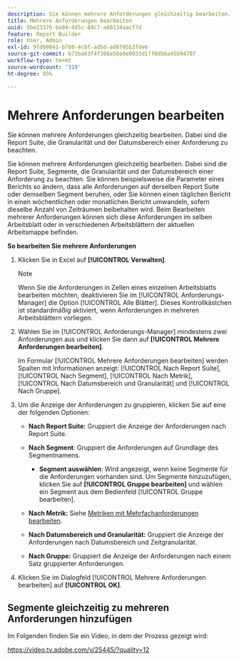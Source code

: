 ```yaml
---
description: Sie können mehrere Anforderungen gleichzeitig bearbeiten. Dabei sind die Report Suite, die Granularität und der Datumsbereich einer Anforderung zu beachten.
title: Mehrere Anforderungen bearbeiten
uuid: 5be23376-ba94-4d5c-84c7-a60134aacf7d
feature: Report Builder
role: User, Admin
exl-id: 9fd08041-b780-4c8f-ad5d-ad8795b3fde6
source-git-commit: b73ba63f4f308a50a9e0933d1ff0d56a45b94797
workflow-type: tm+mt
source-wordcount: '319'
ht-degree: 95%

---
```


# Mehrere Anforderungen bearbeiten

Sie können mehrere Anforderungen gleichzeitig bearbeiten. Dabei sind die Report Suite, die Granularität und der Datumsbereich einer Anforderung zu beachten.

Sie können mehrere Anforderungen gleichzeitig bearbeiten. Dabei sind die Report Suite, Segmente, die Granularität und der Datumsbereich einer Anforderung zu beachten. Sie können beispielsweise die Parameter eines Berichts so ändern, dass alle Anforderungen auf derselben Report Suite oder demselben Segment beruhen, oder Sie können einen täglichen Bericht in einen wöchentlichen oder monatlichen Bericht umwandeln, sofern dieselbe Anzahl von Zeiträumen beibehalten wird. Beim Bearbeiten mehrerer Anforderungen können sich diese Anforderungen im selben Arbeitsblatt oder in verschiedenen Arbeitsblättern der aktuellen Arbeitsmappe befinden.

**So bearbeiten Sie mehrere Anforderungen**

1. Klicken Sie in Excel auf **[!UICONTROL Verwalten]**.

   >[!NOTE]
   >
   >Wenn Sie die Anforderungen in Zellen eines einzelnen Arbeitsblatts bearbeiten möchten, deaktivieren Sie im [!UICONTROL Anforderungs-Manager] die Option [!UICONTROL Alle Blätter]. Dieses Kontrollkästchen ist standardmäßig aktiviert, wenn Anforderungen in mehreren Arbeitsblättern vorliegen.

1. Wählen Sie im [!UICONTROL Anforderungs-Manager] mindestens zwei Anforderungen aus und klicken Sie dann auf **[!UICONTROL Mehrere Anforderungen bearbeiten]**.

   Im Formular [!UICONTROL Mehrere Anforderungen bearbeiten] werden Spalten mit Informationen anzeigt: [!UICONTROL Nach Report Suite], [!UICONTROL Nach Segment], [!UICONTROL Nach Metrik], [!UICONTROL Nach Datumsbereich und Granularität] und [!UICONTROL Nach Gruppe].
1. Um die Anzeige der Anforderungen zu gruppieren, klicken Sie auf eine der folgenden Optionen:

   * **Nach Report Suite:** Gruppiert die Anzeige der Anforderungen nach Report Suite.
   * **Nach Segment**: Gruppiert die Anforderungen auf Grundlage des Segmentnamens.

      * **Segment auswählen**: Wird angezeigt, wenn keine Segmente für die Anforderungen vorhanden sind. Um Segmente hinzuzufügen, klicken Sie auf **[!UICONTROL Gruppe bearbeiten]** und wählen ein Segment aus dem Bedienfeld [!UICONTROL Gruppe bearbeiten].
   * **Nach Metrik:** Siehe [Metriken mit Mehrfachanforderungen bearbeiten](/help/analyze/report-builder/manage-requests/edit-multiple-metrics.md).

   * **Nach Datumsbereich und Granularität:** Gruppiert die Anzeige der Anforderungen nach Datumsbereich und Zeitgranularität.
   * **Nach Gruppe:** Gruppiert die Anzeige der Anforderungen nach einem Satz gruppierter Anforderungen.


1. Klicken Sie im Dialogfeld [!UICONTROL Mehrere Anforderungen bearbeiten] auf **[!UICONTROL OK]**.

## Segmente gleichzeitig zu mehreren Anforderungen hinzufügen

Im Folgenden finden Sie ein Video, in dem der Prozess gezeigt wird:

https://video.tv.adobe.com/v/25445/?quality=12
